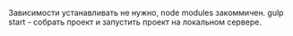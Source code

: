 Зависимости устанавливать не нужно, node modules закоммичен.
gulp start - собрать проект и запустить проект на локальном сервере.
